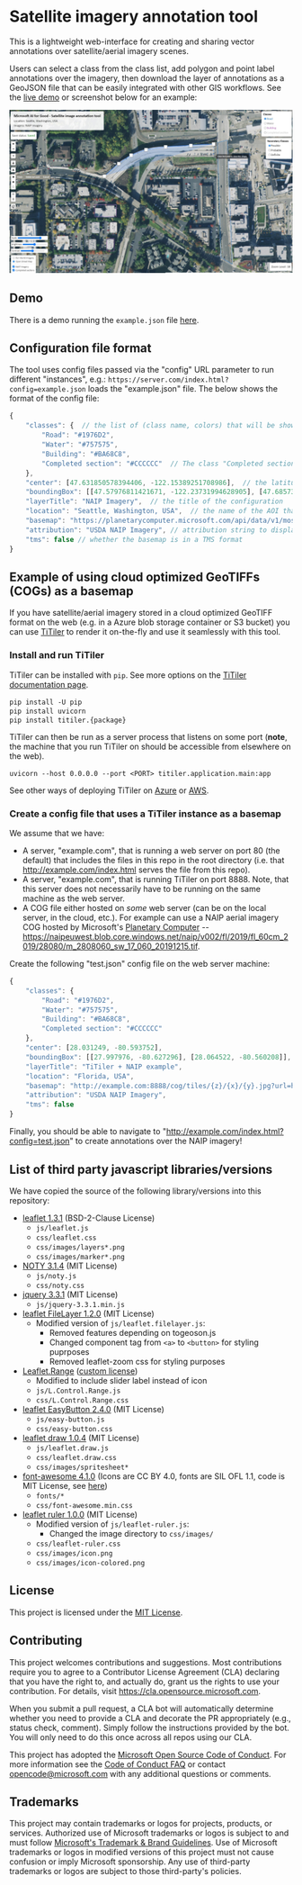 # Satellite imagery annotation tool

This is a lightweight web-interface for creating and sharing vector annotations over satellite/aerial imagery scenes.

Users can select a class from the class list, add polygon and point label annotations over the imagery, then download the layer of annotations as a GeoJSON file that can be easily integrated with other GIS workflows. See the [live demo](https://satelliteimagerydemostg.z5.web.core.windows.net/) or screenshot below for an example:

<p align="center">
    <img src="images/example_screenshot.jpg" width="800"/>
</p>

## Demo

There is a demo running the `example.json` file [here](https://satelliteimagerydemostg.z5.web.core.windows.net/).

## Configuration file format

The tool uses config files passed via the "config" URL parameter to run different "instances", e.g.: `https://server.com/index.html?config=example.json` loads the "example.json" file. The below shows the format of the config file:
```js
{
    "classes": {  // the list of (class name, colors) that will be shown on the frontend
        "Road": "#1976D2",
        "Water": "#757575",
        "Building": "#BA68C8",
        "Completed section": "#CCCCCC"  // The class "Completed section" is a special class that can be used to indicate areas that have already been labeled. If this class is included you can toggle the visibility of polygons labeled as this class independently of the other annotations.
    },
    "center": [47.631850578394406, -122.15389251708986],  // the latitude and longitude of the initial map view
    "boundingBox": [[47.57976811421671, -122.23731994628905], [47.68573021131587, -122.07115173339844]],  // the bounding box for which the basemap is valid
    "layerTitle": "NAIP Imagery",  // the title of the configuration
    "location": "Seattle, Washington, USA",  // the name of the AOI that the basemap covers
    "basemap": "https://planetarycomputer.microsoft.com/api/data/v1/mosaic/tiles/87b72c66331e136e088004fba817e3e8/WebMercatorQuad/{z}/{x}/{y}?asset_bidx=image|1,2,3&assets=image&collection=naip&format=png", // URL pointing to the basemap; this can be anything that `L.tileLayer` can parse
    "attribution": "USDA NAIP Imagery", // attribution string to display with the map
    "tms": false // whether the basemap is in a TMS format
}
```


## Example of using cloud optimized GeoTIFFs (COGs) as a basemap

If you have satellite/aerial imagery stored in a cloud optimized GeoTIFF format on the web (e.g. in a Azure blob storage container or S3 bucket) you can use [TiTiler](https://developmentseed.org/titiler/) to render it on-the-fly and use it seamlessly with this tool. 


### Install and run TiTiler

TiTiler can be installed with `pip`. See more options on the [TiTiler documentation page](https://developmentseed.org/titiler/).

```
pip install -U pip
pip install uvicorn
pip install titiler.{package}
```

TiTiler can then be run as a server process that listens on some port (**note**, the machine that you run TiTiler on should be accessible from elsewhere on the web).
```
uvicorn --host 0.0.0.0 --port <PORT> titiler.application.main:app
```
See other ways of deploying TiTiler on [Azure](https://developmentseed.org/titiler/deployment/azure/) or [AWS](https://developmentseed.org/titiler/deployment/aws/intro/).


### Create a config file that uses a TiTiler instance as a basemap

We assume that we have:
- A server, "example.com", that is running a web server on port 80 (the default) that includes the files in this repo in the root directory (i.e. that http://example.com/index.html serves the file from this repo).
- A server, "example.com", that is running TiTiler on port 8888. Note, that this server does not necessarily have to be running on the same machine as the web server.
- A COG file either hosted on _some_ web server (can be on the local server, in the cloud, etc.). For example can use a NAIP aerial imagery COG hosted by Microsoft's [Planetary Computer](https://planetarycomputer.microsoft.com/) -- https://naipeuwest.blob.core.windows.net/naip/v002/fl/2019/fl_60cm_2019/28080/m_2808060_sw_17_060_20191215.tif.

Create the following "test.json" config file on the web server machine:
```js
{
    "classes": {
        "Road": "#1976D2",
        "Water": "#757575",
        "Building": "#BA68C8",
        "Completed section": "#CCCCCC"
    },
    "center": [28.031249, -80.593752],
    "boundingBox": [[27.997976, -80.627296], [28.064522, -80.560208]],
    "layerTitle": "TiTiler + NAIP example",
    "location": "Florida, USA",
    "basemap": "http://example.com:8888/cog/tiles/{z}/{x}/{y}.jpg?url=https://naipeuwest.blob.core.windows.net/naip/v002/fl/2019/fl_60cm_2019/28080/m_2808060_sw_17_060_20191215.tif",
    "attribution": "USDA NAIP Imagery",
    "tms": false
}
```

Finally, you should be able to navigate to "http://example.com/index.html?config=test.json" to create annotations over the NAIP imagery!


## List of third party javascript libraries/versions

We have copied the source of the following library/versions into this repository:

- [leaflet 1.3.1](https://github.com/Leaflet/Leaflet) (BSD-2-Clause License)
  - `js/leaflet.js`
  - `css/leaflet.css`
  - `css/images/layers*.png`
  - `css/images/marker*.png`
- [NOTY 3.1.4](https://github.com/needim/noty) (MIT License)
  - `js/noty.js`
  - `css/noty.css`
- [jquery 3.3.1](https://github.com/jquery/jquery) (MIT License)
  - `js/jquery-3.3.1.min.js`
- [leaflet FileLayer 1.2.0](https://github.com/makinacorpus/Leaflet.FileLayer) (MIT License)
  - Modified version of `js/leaflet.filelayer.js`:
    - Removed features depending on togeoson.js
    - Changed component tag from `<a>` to `<button>` for styling puprposes
    - Removed leaflet-zoom css for styling purposes
- [Leaflet.Range](https://github.com/consbio/Leaflet.Range) ([custom license](https://github.com/consbio/Leaflet.Range/blob/master/LICENSE))
  - Modified to include slider label instead of icon
  - `js/L.Control.Range.js`
  - `css/L.Control.Range.css`
- [leaflet EasyButton 2.4.0](https://github.com/CliffCloud/Leaflet.EasyButton) (MIT License)
  - `js/easy-button.js`
  - `css/easy-button.css`
- [leaflet draw 1.0.4](https://github.com/Leaflet/Leaflet.draw) (MIT License)
  - `js/leaflet.draw.js`
  - `css/leaflet.draw.css`
  - `css/images/spritesheet*`
- [font-awesome 4.1.0](https://github.com/FortAwesome/Font-Awesome) (Icons are CC BY 4.0, fonts are SIL OFL 1.1, code is MIT License, see [here](https://github.com/FortAwesome/Font-Awesome/blob/master/LICENSE.txt))
  - `fonts/*`
  - `css/font-awesome.min.css`
- [leaflet ruler 1.0.0](https://github.com/gokertanrisever/leaflet-ruler) (MIT License)
  - Modified version of `js/leaflet-ruler.js`:
    - Changed the image directory to `css/images/`
  - `css/leaflet-ruler.css`
  - `css/images/icon.png`
  - `css/images/icon-colored.png`


## License

This project is licensed under the [MIT License](LICENSE).


## Contributing

This project welcomes contributions and suggestions.  Most contributions require you to agree to a
Contributor License Agreement (CLA) declaring that you have the right to, and actually do, grant us
the rights to use your contribution. For details, visit https://cla.opensource.microsoft.com.

When you submit a pull request, a CLA bot will automatically determine whether you need to provide
a CLA and decorate the PR appropriately (e.g., status check, comment). Simply follow the instructions
provided by the bot. You will only need to do this once across all repos using our CLA.

This project has adopted the [Microsoft Open Source Code of Conduct](https://opensource.microsoft.com/codeofconduct/).
For more information see the [Code of Conduct FAQ](https://opensource.microsoft.com/codeofconduct/faq/) or
contact [opencode@microsoft.com](mailto:opencode@microsoft.com) with any additional questions or comments.


## Trademarks

This project may contain trademarks or logos for projects, products, or services. Authorized use of Microsoft 
trademarks or logos is subject to and must follow 
[Microsoft's Trademark & Brand Guidelines](https://www.microsoft.com/en-us/legal/intellectualproperty/trademarks/usage/general).
Use of Microsoft trademarks or logos in modified versions of this project must not cause confusion or imply Microsoft sponsorship.
Any use of third-party trademarks or logos are subject to those third-party's policies.
